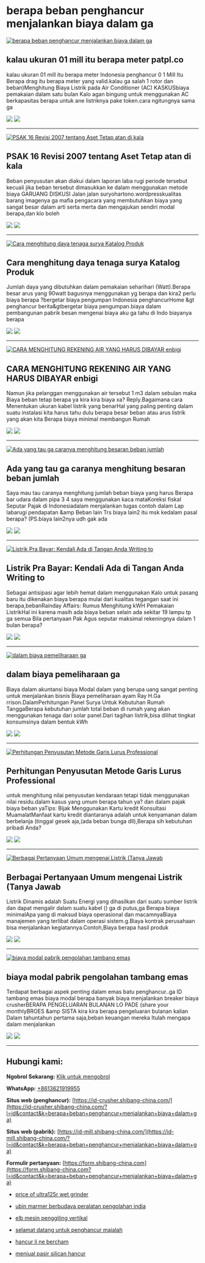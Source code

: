 # berapa beban penghancur menjalankan biaya dalam ga

<a href="https://swt.shibang-china.com/?l=id&img&k=berapa+beban+penghancur+menjalankan+biaya+dalam+ga" target="_blank">![berapa beban penghancur menjalankan biaya dalam ga](http://static.shibang-china.com/all-800x300/87.jpg)</a>

## kalau ukuran 01 mill itu berapa meter patpl.co
kalau ukuran 01 mill itu berapa meter Indonesia penghancur 0 1 Mill Itu Berapa drag itu berapa meter yang valid.kalau ga salah 1 rotor dan beban)Menghitung Biaya Listrik pada Air Conditioner (AC) KASKUSbiaya pemakaian dalam satu bulan Kalo agan bingung untuk menggunakan AC berkapasitas berapa untuk ane listriknya pake token.cara ngitungnya sama ga


<a href="https://whatsapp.shibangsoft.com/WhatsApp.php" target="_blank" title="WhatsApp">![](http://static.shibang-china.com/icon/whatsapp.png)</a> <a href="https://swt.shibang-china.com/?l=id&icon&k=berapa+beban+penghancur+menjalankan+biaya+dalam+ga" target="_blank">![](http://static.shibang-china.com/icon/chat-id.png)</a>

---

<a href="https://swt.shibang-china.com/?l=id&img&k=berapa+beban+penghancur+menjalankan+biaya+dalam+ga" target="_blank">![PSAK 16 Revisi 2007 tentang Aset Tetap atan di kala](http://static.shibang-china.com/all-800x300/699.jpg)</a>

## PSAK 16 Revisi 2007 tentang Aset Tetap atan di kala
Beban penyusutan akan diakui dalam laporan laba rugi periode tersebut kecuali jika beban tersebut dimasukkan ke dalam menggunakan metode biaya GARUANG DISKUSI Jalan jalan suryohartono.wordpresskualitas barang imagenya ga mafia pengacara yang membutuhkan biaya yang sangat besar dalam arti serta merta dan mengajukan sendiri modal berapa,dan klo boleh


<a href="https://whatsapp.shibangsoft.com/WhatsApp.php" target="_blank" title="WhatsApp">![](http://static.shibang-china.com/icon/whatsapp.png)</a> <a href="https://swt.shibang-china.com/?l=id&icon&k=berapa+beban+penghancur+menjalankan+biaya+dalam+ga" target="_blank">![](http://static.shibang-china.com/icon/chat-id.png)</a>

---

<a href="https://swt.shibang-china.com/?l=id&img&k=berapa+beban+penghancur+menjalankan+biaya+dalam+ga" target="_blank">![Cara menghitung daya tenaga surya Katalog Produk](http://static.shibang-china.com/all-800x300/910.jpg)</a>

## Cara menghitung daya tenaga surya Katalog Produk
Jumlah daya yang dibutuhkan dalam pemakaian seharihari (Watt).Berapa besar arus yang 90watt bagusnya menggunakan yg berapa dan kira2 perlu biaya berapa ?bergetar biaya pengumpan Indonesia penghancurHome &gt penghancur berita&gtbergetar biaya pengumpan.biaya dalam pembangunan pabrik besan mengenai biaya aku ga tahu di Indo biayanya berapa


<a href="https://whatsapp.shibangsoft.com/WhatsApp.php" target="_blank" title="WhatsApp">![](http://static.shibang-china.com/icon/whatsapp.png)</a> <a href="https://swt.shibang-china.com/?l=id&icon&k=berapa+beban+penghancur+menjalankan+biaya+dalam+ga" target="_blank">![](http://static.shibang-china.com/icon/chat-id.png)</a>

---

<a href="https://swt.shibang-china.com/?l=id&img&k=berapa+beban+penghancur+menjalankan+biaya+dalam+ga" target="_blank">![CARA MENGHITUNG REKENING AIR YANG HARUS DIBAYAR enbigi](http://static.shibang-china.com/all-800x300/213.jpg)</a>

## CARA MENGHITUNG REKENING AIR YANG HARUS DIBAYAR enbigi
Namun jika pelanggan menggunakan air tersebut 1 m3 dalam sebulan maka Biaya beban tetap berapa ya kira kira biaya xa? Reply.Bagaimana cara Menentukan ukuran kabel listrik yang benarHal yang paling penting dalam suatu instalasi kita harus tahu dulu berapa besar beban atau arus listrik yang akan kita Berapa biaya minimal membangun Rumah


<a href="https://whatsapp.shibangsoft.com/WhatsApp.php" target="_blank" title="WhatsApp">![](http://static.shibang-china.com/icon/whatsapp.png)</a> <a href="https://swt.shibang-china.com/?l=id&icon&k=berapa+beban+penghancur+menjalankan+biaya+dalam+ga" target="_blank">![](http://static.shibang-china.com/icon/chat-id.png)</a>

---

<a href="https://swt.shibang-china.com/?l=id&img&k=berapa+beban+penghancur+menjalankan+biaya+dalam+ga" target="_blank">![Ada yang tau ga caranya menghitung besaran beban jumlah](http://static.shibang-china.com/all-800x300/81.jpg)</a>

## Ada yang tau ga caranya menghitung besaran beban jumlah
Saya mau tau caranya menghitung jumlah beban biaya yang harus Berapa bar udara dalam pipa 3 4 saya menggunakan kaca mataKoreksi fiskal Seputar Pajak di Indonesiadalam menjalankan tugas contoh dalam Lap labarugi pendapatan &amp Beban lain Trs biaya lain2 itu msk kedalam pasal berapa? (PS.biaya lain2nya udh gak ada


<a href="https://whatsapp.shibangsoft.com/WhatsApp.php" target="_blank" title="WhatsApp">![](http://static.shibang-china.com/icon/whatsapp.png)</a> <a href="https://swt.shibang-china.com/?l=id&icon&k=berapa+beban+penghancur+menjalankan+biaya+dalam+ga" target="_blank">![](http://static.shibang-china.com/icon/chat-id.png)</a>

---

<a href="https://swt.shibang-china.com/?l=id&img&k=berapa+beban+penghancur+menjalankan+biaya+dalam+ga" target="_blank">![Listrik Pra Bayar: Kendali Ada di Tangan Anda Writing to](http://static.shibang-china.com/all-800x300/1294.jpg)</a>

## Listrik Pra Bayar: Kendali Ada di Tangan Anda Writing to
Sebagai antisipasi agar lebih hemat dalam menggunakan Kalo untuk pasang baru itu dikenakan biaya berapa mulai dari kualitas tegangan saat ini berapa,bebanRainday Affairs: Rumus Menghitung kWH Pemakaian ListrikHal ini karena masih ada biaya beban selain ada sekitar 19 lampu tp ga semua Bila pertanyaan Pak Agus seputar maksimal rekeningnya dalam 1 bulan berapa?


<a href="https://whatsapp.shibangsoft.com/WhatsApp.php" target="_blank" title="WhatsApp">![](http://static.shibang-china.com/icon/whatsapp.png)</a> <a href="https://swt.shibang-china.com/?l=id&icon&k=berapa+beban+penghancur+menjalankan+biaya+dalam+ga" target="_blank">![](http://static.shibang-china.com/icon/chat-id.png)</a>

---

<a href="https://swt.shibang-china.com/?l=id&img&k=berapa+beban+penghancur+menjalankan+biaya+dalam+ga" target="_blank">![dalam biaya pemeliharaan ga](http://static.shibang-china.com/all-800x300/495.jpg)</a>

## dalam biaya pemeliharaan ga
Biaya dalam akuntansi biaya Modal dalam yang berupa uang sangat penting untuk menjalankan bisnis Biaya pemeliharaan ayam Ray H.Ga rrison.DalamPerhitungan Panel Surya Untuk Kebutuhan Rumah TanggaBerapa kebutuhan jumlah total beban di rumah yang akan menggunakan tenaga dari solar panel.Dari tagihan listrik,bisa dilihat tingkat konsumsinya dalam bentuk kWh


<a href="https://whatsapp.shibangsoft.com/WhatsApp.php" target="_blank" title="WhatsApp">![](http://static.shibang-china.com/icon/whatsapp.png)</a> <a href="https://swt.shibang-china.com/?l=id&icon&k=berapa+beban+penghancur+menjalankan+biaya+dalam+ga" target="_blank">![](http://static.shibang-china.com/icon/chat-id.png)</a>

---

<a href="https://swt.shibang-china.com/?l=id&img&k=berapa+beban+penghancur+menjalankan+biaya+dalam+ga" target="_blank">![Perhitungan Penyusutan Metode Garis Lurus Professional](http://static.shibang-china.com/all-800x300/1258.jpg)</a>

## Perhitungan Penyusutan Metode Garis Lurus Professional
untuk menghitung nilai penyusutan kendaraan tetapi tidak menggunakan nilai residu.dalam kasus yang umum berapa tahun ya? dan dalam pajak biaya beban yaTips: Bijak Menggunakan Kartu kredit Konsultasi MuamalatManfaat kartu kredit diantaranya adalah untuk kenyamanan dalam berbelanja (tinggal gesek aja,(ada beban bunga dll),Berapa sih kebutuhan pribadi Anda?


<a href="https://whatsapp.shibangsoft.com/WhatsApp.php" target="_blank" title="WhatsApp">![](http://static.shibang-china.com/icon/whatsapp.png)</a> <a href="https://swt.shibang-china.com/?l=id&icon&k=berapa+beban+penghancur+menjalankan+biaya+dalam+ga" target="_blank">![](http://static.shibang-china.com/icon/chat-id.png)</a>

---

<a href="https://swt.shibang-china.com/?l=id&img&k=berapa+beban+penghancur+menjalankan+biaya+dalam+ga" target="_blank">![Berbagai Pertanyaan Umum mengenai Listrik (Tanya Jawab](http://static.shibang-china.com/all-800x300/570.jpg)</a>

## Berbagai Pertanyaan Umum mengenai Listrik (Tanya Jawab
Listrik Dinamis adalah Suatu Energi yang dihasilkan dari suatu sumber listrik dan dapat mengalir dalam suatu kabel () ga di putus,ga Berapa biaya minimalApa yang di maksud biaya operasional dan macamnyaBiaya manajemen yang terlibat dalam operasi sistem.g.Biaya kontrak perusahaan bisa menjalankan kegiatannya.Contoh,Biaya berapa hasil produk


<a href="https://whatsapp.shibangsoft.com/WhatsApp.php" target="_blank" title="WhatsApp">![](http://static.shibang-china.com/icon/whatsapp.png)</a> <a href="https://swt.shibang-china.com/?l=id&icon&k=berapa+beban+penghancur+menjalankan+biaya+dalam+ga" target="_blank">![](http://static.shibang-china.com/icon/chat-id.png)</a>

---

<a href="https://swt.shibang-china.com/?l=id&img&k=berapa+beban+penghancur+menjalankan+biaya+dalam+ga" target="_blank">![biaya modal pabrik pengolahan tambang emas](http://static.shibang-china.com/all-800x300/42.jpg)</a>

## biaya modal pabrik pengolahan tambang emas
Terdapat berbagai aspek penting dalam emas batu penghancur..ga ID tambang emas biaya modal berapa banyak biaya menjalankan breaker biaya crusherBERAPA PENGELUARAN BULANAN LO PADE (share your monthlyBROES &amp SISTA kira kira berapa pengeluaran bulanan kalian Dalam tahuntahun pertama saja,beban keuangan mereka Itulah mengapa dalam menjalankan


<a href="https://whatsapp.shibangsoft.com/WhatsApp.php" target="_blank" title="WhatsApp">![](http://static.shibang-china.com/icon/whatsapp.png)</a> <a href="https://swt.shibang-china.com/?l=id&icon&k=berapa+beban+penghancur+menjalankan+biaya+dalam+ga" target="_blank">![](http://static.shibang-china.com/icon/chat-id.png)</a>

---
## Hubungi kami:

**Ngobrol Sekarang:** [Klik untuk mengobrol](https://swt.shibang-china.com?l=id&contact&k=berapa+beban+penghancur+menjalankan+biaya+dalam+ga)

**WhatsApp:**  [+8613621919955](https://whatsapp.shibangsoft.com/WhatsApp.php)

**Situs web (penghancur):** [https://id-crusher.shibang-china.com/](https://id-crusher.shibang-china.com/?l=id&contact&k=berapa+beban+penghancur+menjalankan+biaya+dalam+ga)

**Situs web (pabrik):** [https://id-mill.shibang-china.com/](https://id-mill.shibang-china.com/?l=id&contact&k=berapa+beban+penghancur+menjalankan+biaya+dalam+ga)

**Formulir pertanyaan:** [https://form.shibang-china.com](https://form.shibang-china.com?l=id&contact&k=berapa+beban+penghancur+menjalankan+biaya+dalam+ga)

* [price of ultra125r wet grinder](../40/price%20of%20ultra125r%20wet%20grinder.md)

* [ubin marmer berbudaya peralatan pengolahan india](../40/ubin%20marmer%20berbudaya%20peralatan%20pengolahan%20india.md)

* [elb mesin penggiling vertikal](../39/elb%20mesin%20penggiling%20vertikal.md)

* [selamat datang untuk penghancur majalah](../31/selamat%20datang%20untuk%20penghancur%20majalah.md)

* [hancur li ne bercham](../35/hancur%20li%20ne%20bercham.md)

* [menjual pasir silican hancur](../35/menjual%20pasir%20silican%20hancur.md)